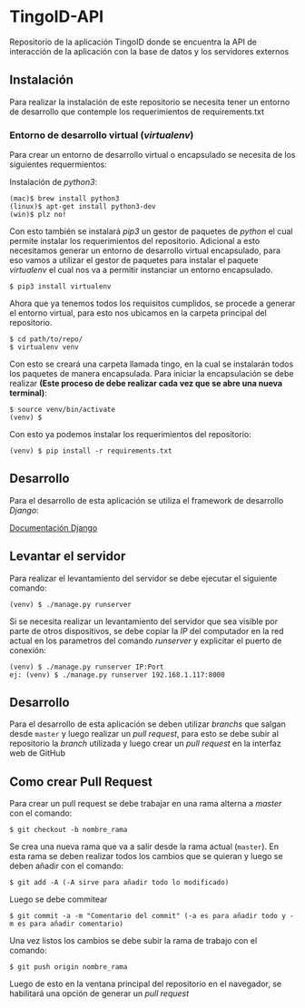 # TingoID-API

Repositorio de la aplicación TingoID donde se encuentra la API de interacción de la aplicación con la base de datos y los servidores externos

## Instalación

Para realizar la instalación de este repositorio se necesita tener un entorno de desarrollo que contemple los requerimientos de requirements.txt

### Entorno de desarrollo virtual (_virtualenv_)

Para crear un entorno de desarrollo virtual o encapsulado se necesita de los siguientes requermientos:

Instalación de _python3_:

```
(mac)$ brew install python3
(linux)$ apt-get install python3-dev
(win)$ plz no!
```

Con esto también se instalará _pip3_ un gestor de paquetes de _python_ el cual permite instalar los requerimientos del repositorio. Adicional a esto necesitamos generar un entorno de desarrollo virtual encapsulado, para eso vamos a utilizar el gestor de paquetes para instalar el paquete _virtualenv_ el cual nos va a permitir instanciar un entorno encapsulado.

```
$ pip3 install virtualenv
```

Ahora que ya tenemos todos los requisitos cumplidos, se procede a generar el entorno virtual, para esto nos ubicamos en la carpeta principal del repositorio.

```
$ cd path/to/repo/
$ virtualenv venv
```

Con esto se creará una carpeta llamada tingo, en la cual se instalarán todos los paquetes de manera encapsulada. Para iniciar la encapsulación se debe realizar __(Este proceso de debe realizar cada vez que se abre una nueva terminal)__:

```
$ source venv/bin/activate
(venv) $
```

Con esto ya podemos instalar los requerimientos del repositorio:

```
(venv) $ pip install -r requirements.txt
```

## Desarrollo

Para el desarrollo de esta aplicación se utiliza el framework de desarrollo _Django_:

[Documentación Django](https://docs.djangoproject.com/)

## Levantar el servidor

Para realizar el levantamiento del servidor se debe ejecutar el siguiente comando:

```
(venv) $ ./manage.py runserver
```

Si se necesita realizar un levantamiento del servidor que sea visible por parte de otros dispositivos, se debe copiar la _IP_ del computador en la red actual en los parametros del comando _runserver_ y explicitar el puerto de conexión:

```
(venv) $ ./manage.py runserver IP:Port
ej: (venv) $ ./manage.py runserver 192.168.1.117:8000
```

## Desarrollo

Para el desarrollo de esta aplicación se deben utilizar _branchs_ que salgan desde `master` y luego realizar un _pull request_, para esto se debe subir al repositorio la _branch_ utilizada y luego crear un _pull request_ en la interfaz web de GitHub

## Como crear Pull Request

Para crear un pull request se debe trabajar en una rama alterna a _master_ con el comando:

```
$ git checkout -b nombre_rama
```

Se crea una nueva rama que va a salir desde la rama actual (`master`). En esta rama se deben realizar todos los cambios que se quieran y luego se deben añadir con el comando:

```
$ git add -A (-A sirve para añadir todo lo modificado)
```

Luego se debe commitear

```
$ git commit -a -m "Comentario del commit" (-a es para añadir todo y -m es para añadir comentario)
```

Una vez listos los cambios se debe subir la rama de trabajo con el comando:

```
$ git push origin nombre_rama
```

Luego de esto en la ventana principal del repositorio en el navegador, se habilitará una opción de generar un _pull request_
